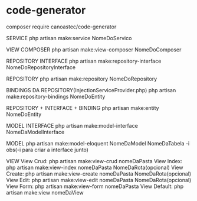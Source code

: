 # code-generator

composer require canoastec/code-generator

SERVICE
php artisan make:service NomeDoServico

VIEW COMPOSER
php artisan make:view-composer NomeDoComposer

REPOSITORY INTERFACE
php artisan make:repository-interface NomeDoRepositoryInterface

REPOSITORY
php artisan make:repository NomeDoRepository

BINDINGS DA REPOSITORY(InjectionServiceProvider.php)
php artisan make:repository-bindings NomeDoEntity

REPOSITORY + INTERFACE + BINDING
php artisan make:entity NomeDoEntity

MODEL INTERFACE
php artisan make:model-interface NomeDaModelInterface

MODEL
php artisan make:model-eloquent NomeDaModel NomeDaTabela -i
obs(-i para criar a interface junto)

VIEW 
View Crud: php artisan make:view-crud nomeDaPasta
View Index: php artisan make:view-index nomeDaPasta NomeDaRota(opcional)
View Create: php artisan make:view-create nomeDaPasta NomeDaRota(opcional)
View Edit: php artisan make:view-edit nomeDaPasta NomeDaRota(opcional)
View Form: php artisan make:view-form nomeDaPasta
View Default: php artisan make:view nomeDaView
